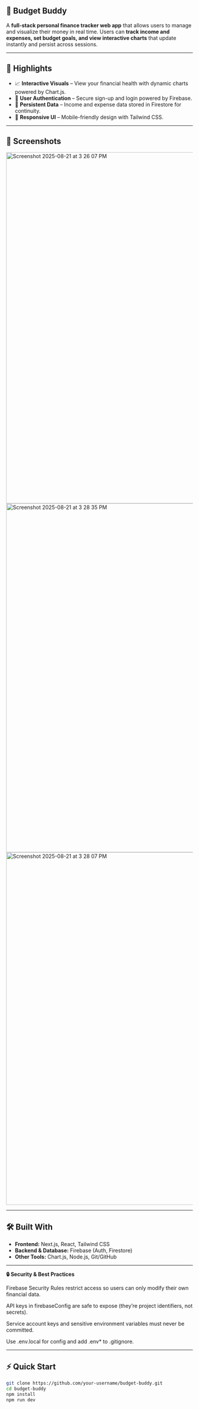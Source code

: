 ## 💸 Budget Buddy
A **full-stack personal finance tracker web app** that allows users to manage and visualize their money in real time. Users can **track income and expenses, set budget goals, and view interactive charts** that update instantly and persist across sessions.

---

## 🚀 Highlights

- 📈 **Interactive Visuals** – View your financial health with dynamic charts powered by Chart.js.
- 🔑 **User Authentication** – Secure sign-up and login powered by Firebase.
- 💾 **Persistent Data** – Income and expense data stored in Firestore for continuity.
- 📱 **Responsive UI** – Mobile-friendly design with Tailwind CSS.

---

## 📸 Screenshots

<img width="1909" height="945" alt="Screenshot 2025-08-21 at 3 26 07 PM" src="https://github.com/user-attachments/assets/c007be46-3cef-4189-a83a-7eea49c5bf94" />

<img width="1903" height="939" alt="Screenshot 2025-08-21 at 3 28 35 PM" src="https://github.com/user-attachments/assets/2e332470-0757-4ff4-b4d5-5e49418d67b9" />

<img width="1912" height="949" alt="Screenshot 2025-08-21 at 3 28 07 PM" src="https://github.com/user-attachments/assets/3f4a3077-5b5c-46fc-b8a0-ca774d86d58a" />

---

## 🛠️ Built With

- **Frontend:** Next.js, React, Tailwind CSS
- **Backend & Database:** Firebase (Auth, Firestore)
- **Other Tools:** Chart.js, Node.js, Git/GitHub

---

**🔒 Security & Best Practices**

Firebase Security Rules restrict access so users can only modify their own financial data.

API keys in firebaseConfig are safe to expose (they’re project identifiers, not secrets).

Service account keys and sensitive environment variables must never be committed.

Use .env.local for config and add .env* to .gitignore.

---

## ⚡ Quick Start

```bash
git clone https://github.com/your-username/budget-buddy.git
cd budget-buddy
npm install
npm run dev
